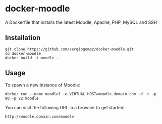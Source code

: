 docker-moodle
=============

A Dockerfile that installs the latest Moodle, Apache, PHP, MySQL and SSH

## Installation

```
git clone https://github.com/sergiogomez/docker-moodle.git
cd docker-moodle
docker build -t moodle .
```

## Usage

To spawn a new instance of Moodle:

```
docker run --name moodle1 -e VIRTUAL_HOST=moodle.domain.com -d -t -p 80 -p 22 moodle
```

You can visit the following URL in a browser to get started:

```
http://moodle.domain.com/moodle
```
